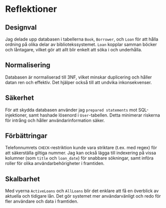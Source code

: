 # Reflektioner

## Designval
Jag delade upp databasen i tabellerna `Book`, `Borrower`, och `Loan` för att hålla ordning på olika delar av bibliotekssystemet. `Loan` kopplar samman böcker och låntagare, vilket gör att allt blir enkelt att söka i och underhålla.

## Normalisering
Databasen är normaliserad till 3NF, vilket minskar duplicering och håller datan ren och effektiv. Det hjälper också till att undvika inkonsekvenser.

## Säkerhet
För att skydda databasen använder jag `prepared statements` mot SQL-injektioner, samt hashade lösenord i `User`-tabellen. Detta minimerar riskerna för intrång och håller användarinformation säker.

## Förbättringar
Telefonnumrets `CHECK`-restriktion kunde vara striktare (t.ex. med regex) för att säkerställa giltiga nummer. Jag kan också lägga till indexering på vissa kolumner (som `title` och `loan_date`) för snabbare sökningar, samt införa roller för olika användarbehörigheter i framtiden.

## Skalbarhet
Med vyerna `ActiveLoans` och `AllLoans` blir det enklare att få en överblick av aktuella och tidigare lån. Det gör systemet mer användarvänligt och redo för fler användare och data i framtiden.
